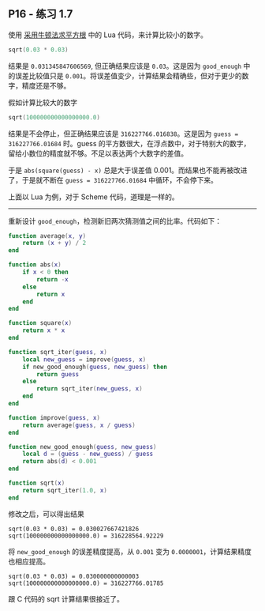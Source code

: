 ## P16 - 练习 1.7

使用 [采用牛顿法求平方根](./newton_sqrt.lua) 中的 Lua 代码，来计算比较小的数字。

``` Lua
sqrt(0.03 * 0.03)
```

结果是 `0.031345847606569`, 但正确结果应该是 `0.03`。这是因为 `good_enough` 中的误差比较值只是 `0.001`。将误差值变少，计算结果会精确些，但对于更少的数字，精度还是不够。

假如计算比较大的数字

``` Lua
sqrt(100000000000000000.0)
```

结果是不会停止，但正确结果应该是 `316227766.016838`。这是因为 `guess = 316227766.01684` 时。guess 的平方数很大，在浮点数中，对于特别大的数字，留给小数位的精度就不够。不足以表达两个大数字的差值。

于是 `abs(square(guess) - x)` 总是大于误差值 0.001。而结果也不能再被改进了，于是就不断在 `guess = 316227766.01684` 中循环，不会停下来。

上面以 Lua 为例，对于 Scheme 代码，道理是一样的。

--------

重新设计 `good_enough`，检测新旧两次猜测值之间的比率。代码如下：

``` Lua
function average(x, y)
    return (x + y) / 2
end

function abs(x)
    if x < 0 then 
        return -x
    else
        return x
    end
end

function square(x)
    return x * x
end

function sqrt_iter(guess, x)
    local new_guess = improve(guess, x)
    if new_good_enough(guess, new_guess) then 
        return guess
    else 
        return sqrt_iter(new_guess, x)
    end
end

function improve(guess, x)
    return average(guess, x / guess)
end

function new_good_enough(guess, new_guess)
    local d = (guess - new_guess) / guess
    return abs(d) < 0.001
end

function sqrt(x)
    return sqrt_iter(1.0, x)
end
```

修改之后，可以得出结果

```
sqrt(0.03 * 0.03) = 0.030027667421826
sqrt(100000000000000000.0) = 316228564.92229
```

将 `new_good_enough` 的误差精度提高，从 `0.001` 变为 `0.0000001`，计算结果精度也相应提高。

```
sqrt(0.03 * 0.03) = 0.030000000000003
sqrt(100000000000000000.0) = 316227766.01785
```

跟 C 代码的 sqrt 计算结果很接近了。


